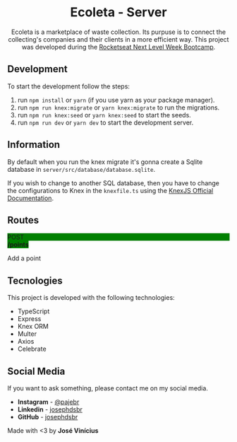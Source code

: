 <h1 align="center">Ecoleta - Server</h1>

<p align="center">
    Ecoleta is a marketplace of waste collection. Its purpuse is to connect the collecting's companies and their clients in a more efficient way.
    This project was developed during the <a href="https://rocketseat.com.br/">Rocketseat Next Level Week Bootcamp</a>.
</p>

## Development

To start the development follow the steps:

1. run ``npm install`` or ``yarn`` (if you use yarn as your package manager).
2. run ``npm run knex:migrate`` or ``yarn knex:migrate`` to run the migrations.
3. run ``npm run knex:seed`` or ``yarn knex:seed`` to start the seeds.
4. run `npm run dev` or `yarn dev` to start the development server.

## Information

<p>By default when you run the knex migrate it's gonna create a Sqlite database in <code>server/src/database/database.sqlite</code>.</p>
<p>If you wish to change to another SQL database, then you have to change the configurations to Knex in the <code>knexfile.ts</code> using the <a href="http://knexjs.org/#Installation-client">KnexJS Official Documentation</a>.</p>

## Routes

<div style="background: green; display: inline">
    <div style="background: green">POST</div>
    <b>/points</b>
    <p>Add a point</p>
</div> 



## Tecnologies

This project is developed with the following technologies:

- TypeScript
- Express
- Knex ORM
- Multer
- Axios
- Celebrate

## Social Media

If you want to ask something, please contact me on my social media.

* **Instagram** - [@pajebr](https://www.instagram.com/pajebr/)
* **Linkedin** -  [josephdsbr](https://www.linkedin.com/in/josephdsbr)
* **GitHub** - [josephdsbr](https://github.com/josephdsbr)

Made with <3 by **José Vinícius**

